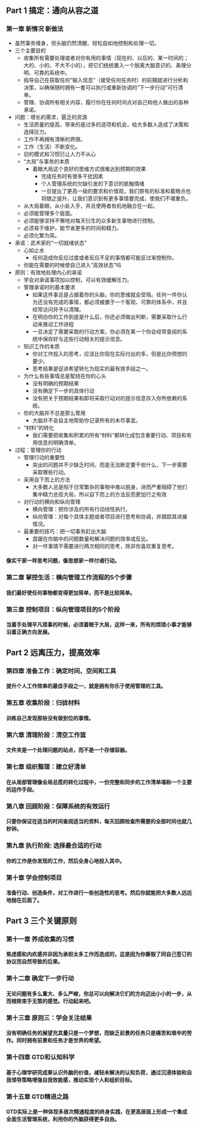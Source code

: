 ## Part 1 搞定：通向从容之道

### 第一章 新情况 新做法
* 虽然事务缠身，但头脑仍然清醒、轻松自如地控制和处理一切。
* 三个主要目的
  * 收集所有需要处理或者对你有用的事情（现在的、以后的、某一时间的；大的、小的、不大不小的），把它们统统置入一个脱离大脑意识的、条理分明、可靠的系统中。
  * 指导自己在获取任何“输入信息”（接受任何任务时）的前期就进行分析和决策，以确保随时拥有一套可以执行或重新协调的“下一步行动”可行清单。
  * 管理、协调所有相关内容，履行你在任何时间点对自己和他人做出的各种承诺。
* 问题：增长的需求，匮乏的资源
  * 生活质量的提高，带来的是过多的选项和机会，给大多数人造成了决策和选择压力。
  * 工作不再拥有清晰的界限。
  * 工作（生活）不断变化。
  * 旧的模式和习惯已让人力不从心
  * “大局”与事务的本质
    * 着眼大局这个良好的思维方式很难达到预期的效果
      * 完成任务时有很多干扰因素
      * 个人管理系统的欠缺引发的下意识的抵触情绪
      * 一旦提出了更高一级的要求和价值观，我们原有的标准和着眼点也将随之提升，让我们意识到有更多事情要完成，使我们不堪重负。
  * 从大局着眼，从小处入手，并且使两者有机地融合在一起。
  * 必须能管理多个层面。
  * 必须能够坚持不懈地对每天衍生的众多新生事物进行控制。
  * 必须易于维护，能节省更多的时间和精力。
  * 必须化繁为简。
* 承诺：武术家的“一切就绪状态”
  * 心如止水
    * 任何造成你反应过度或者反应不足的事情都可能反过来控制你。
  * 你能在需要的时候使自己进入“高效状态”吗
* 原则：有效地处理内心的承诺
  * 学会对承诺事项加以控制，可以有效缓解压力。
  * 管理承诺时的基本要求
    * 如果这件事总是占据着你的头脑，你的思维就会受阻。任何一件你认为还没有完成的事情，都必须被置于一个客观、可靠的体系中，并且经常访问并予以清理。
    * 在明白你的工作到底是什么后，你还必须做出判断，需要采取什么行动来推动工作进程
    * 一旦决定了需要采取的行动方案，你必须在某一个你会经常查阅的系统中保存好与这些行动相关的提示信息。
  * 知识工作的本质
    * 你对工作投入的思考，应该比你现在实际付出的多，但是比你预想的要少。
    * 思考结果是促进希望转化为现实的最有效手段之一。
  * 为什么有些事情总是絮绕在你的心头
    * 没有明确的预期结果
    * 没有确定下一步的具体行动
    * 没有把关于预期结果和即将采取行动对的提示信息存入你所依赖的系统。
  * 你的大脑并不总是那么管用
    * 大脑并不会自主地帮助你记录所有的未尽事宜。
  * “材料“的转化
    * 我们需要把收集和积累的所有“材料”都转化成包含重要行动、项目和有用信息的明确清单。
* 过程：管理你的行动
  * 管理行动的重要性
    * 突出的问题并不少缺乏时间，而是无法断定要干些什么，下一步需要采取哪些行动。
  * 采用自下而上的方法
    * 大多数人总是陷于日常繁杂的事物中难以脱身，进而严重阻碍了他们集中精力总揽大局，所以自下而上的方法反而更加行之有效
  * 对行动的横向和纵向管理
    * 横向管理：把你涉及的所有行动线性执行。
    * 纵向管理：对每个具体主题或者项目进行思考和协调，并跟踪其进展情况。
  * 最重要的技巧：把一切事务赶出大脑
    * 盘踞在你脑中的问题数量和解决问题的效率成反比。
    * 对一件事情不需要进行两次相同的思考，除非你喜欢重复思考。


#### 像实干家一样思考问题，像思想家一样付诸行动。


### 第二章 掌控生活：横向管理工作流程的5个步骤
#### 我们最好使任何事物都变得更加简单，而不是比较简单。


### 第三章 控制项目：纵向管理项目的5个阶段
#### 当着手处理平凡琐事的时候，必须着眼于大局，这样一来，所有的烦琐小事才能够沿着正确方向发展。

## Part 2 远离压力，提高效率

### 第四章 准备工作：确定时间、空间和工具
#### 提升个人工作效率的最佳手段之一，就是拥有你乐于使用管理的工具。


### 第五章 收集阶段：归拢材料
#### 训练自己发现那些没有做到位的事情。


### 第六章 清理阶段：清空工作篮
#### 文件夹是一个处理问题的站点，而不是一个存储容器。


### 第七章 组织整理：建立好清单
#### 在从局部管理像全局总揽的转化过程中，一份完整和同步的工作清单堪称一个主要的运作手段。


### 第八章 回顾阶段：保障系统的有效运行
#### 只要你保证在适当的时间查阅适当的资料，每天回顾检查所需要的全部时间也就几秒钟。

### 第九章 执行阶段: 选择最合适的行动
#### 你的工作是你发现的工作，然后全身心地投入其中。

### 第十章 学会控制项目
#### 准备行动、创造条件，对工作进行一些创造性的思考。然后你就能把大多数人远远地抛在后面了。

## Part 3 三个关键原则

### 第十一章 养成收集的习惯
#### 焦虑感和内疚感并非因为承担太多工作而造成的，这是因为你撕毁了同自己签订的协议而自然导致的后果。


### 第十二章 确定下一步行动
#### 无论问题有多么重大、多么严峻，你总可以向解决它们的方向迈出小小的一步，从而根除束手无策的感觉。行动起来吧。

### 第十三章 原则三：学会关注结果
#### 没有明确任务的展望充其量只是一个梦想，而缺乏前景的任务只是痛苦和艰辛的劳作。同时拥有前景和任务才是世界的希望。

### 第十四章 GTD和认知科学
#### 基于心理学研究成果认识外脑的价值，减轻未解决的认知负荷，通过沉浸体验和自我领导策略增强自我效能感，推动实现个人和组织目标。

### 第十五章 GTD精进之路
#### GTD实际上是一种体现多层次精通程度的终身实践，在更高层面上形成一个集成全面生活管理系统，利用你的外脑获得更多自由。

